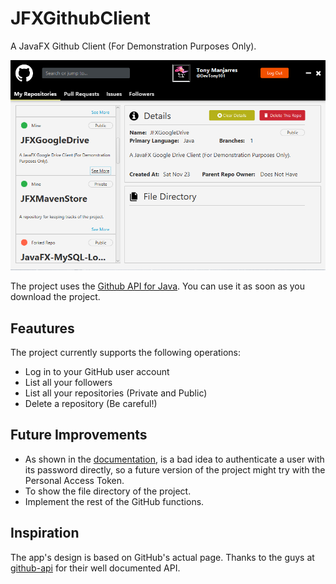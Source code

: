 # JFXGithubClient
A JavaFX Github Client (For Demonstration Purposes Only).

![Banner2](https://github.com/DevTony101/JFXGithubClient/blob/master/banner2.png)

The project uses the [Github API for Java](https://github.com/github-api/github-api). You can use it as soon as you download the project.

## Feautures
The project currently supports the following operations:
- Log in to your GitHub user account
- List all your followers
- List all your repositories (Private and Public)
- Delete a repository (Be careful!)

## Future Improvements
- As shown in the [documentation](http://github-api.kohsuke.org/), is a bad idea to authenticate a user with its password directly, so a future version of the project might try with the Personal Access Token.
- To show the file directory of the project.
- Implement the rest of the GitHub functions.

## Inspiration
The app's design is based on GitHub's actual page. Thanks to the guys at [github-api](https://github.com/github-api) for their well documented API.
